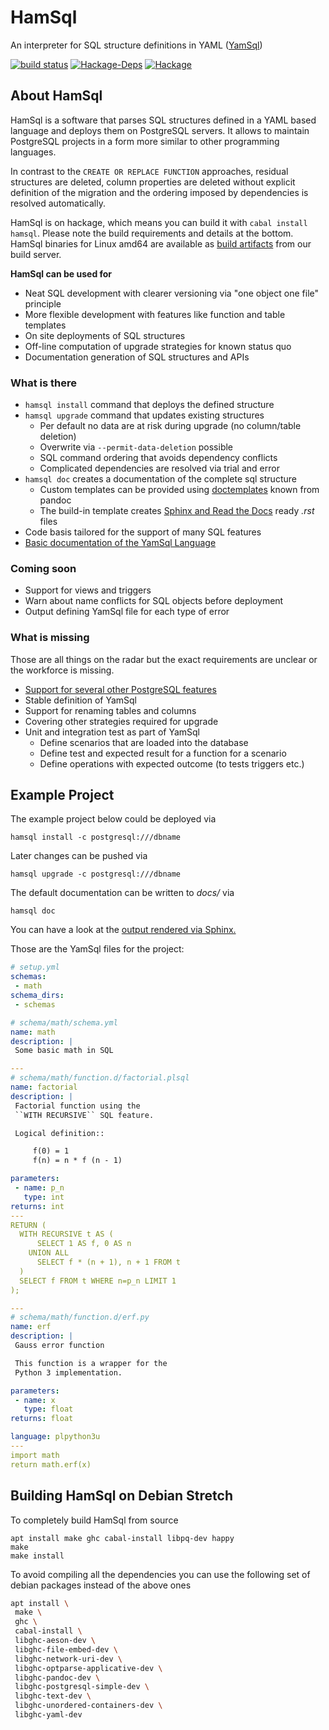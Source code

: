 HamSql
======

An interpreter for SQL structure definitions in YAML ([YamSql](http://yamsql.readthedocs.io/))

[![build status](https://git.hemio.de/hemio/hamsql/badges/master/build.svg)](https://git.hemio.de/hemio/hamsql/commits/master)
[![Hackage-Deps](https://img.shields.io/hackage-deps/v/hamsql.svg?maxAge=2592000)](https://hackage.haskell.org/package/hamsql)
[![Hackage](https://img.shields.io/hackage/v/hamsql.svg?maxAge=2592000)](https://hackage.haskell.org/package/hamsql)

## About HamSql

HamSql is a software that parses SQL structures defined in a YAML based language and deploys them on PostgreSQL servers. It allows to maintain PostgreSQL projects in a form more similar to other programming languages.

In contrast to the `CREATE OR REPLACE FUNCTION` approaches, residual structures are deleted, column properties are deleted without explicit definition of the migration and the ordering imposed by dependencies is resolved automatically.

HamSql is on hackage, which means you can build it with `cabal install hamsql`. Please note the build requirements and details at the bottom. HamSql binaries for Linux amd64 are available as [build artifacts](https://git.hemio.de/hemio/hamsql/pipelines?scope=tags) from our build server.

**HamSql can be used for**

- Neat SQL development with clearer versioning via "one object one file" principle
- More flexible development with features like function and table templates
- On site deployments of SQL structures
- Off-line computation of upgrade strategies for known status quo
- Documentation generation of SQL structures and APIs


### What is there

- `hamsql install` command that deploys the defined structure
- `hamsql upgrade` command that updates existing structures
  - Per default no data are at risk during upgrade (no column/table deletion)
  - Overwrite via `--permit-data-deletion` possible
  - SQL command ordering that avoids dependency conflicts
  - Complicated dependencies are resolved via trial and error
- `hamsql doc` creates a documentation of the complete sql structure
  - Custom templates can be provided using [doctemplates](https://hackage.haskell.org/package/doctemplates) known from pandoc
  - The build-in template creates [Sphinx and Read the Docs](https://docs.readthedocs.io) ready *.rst* files
- Code basis tailored for the support of many SQL features
- [Basic documentation of the YamSql Language](http://yamsql.readthedocs.io)

### Coming soon

- Support for views and triggers
- Warn about name conflicts for SQL objects before deployment
- Output defining YamSql file for each type of error

### What is missing

Those are all things on the radar but the exact requirements are unclear or the workforce is missing.

- [Support for several other PostgreSQL features](https://git.hemio.de/hemio/hamsql/issues?milestone_title=Support+all+SQL+Features)
- Stable definition of YamSql
- Support for renaming tables and columns
- Covering other strategies required for upgrade
- Unit and integration test as part of YamSql
  - Define scenarios that are loaded into the database
  - Define test and expected result for a function for a scenario
  - Define operations with expected outcome (to tests triggers etc.)

## Example Project

The example project below could be deployed via

    hamsql install -c postgresql:///dbname

Later changes can be pushed via

    hamsql upgrade -c postgresql:///dbname

The default documentation can be written to *docs/* via

    hamsql doc

You can have a look at the [output rendered via Sphinx.](http://yamsql-example-project.readthedocs.io)

Those are the YamSql files for the project:

```yaml
# setup.yml
schemas:
 - math
schema_dirs:
 - schemas
```

```yaml
# schema/math/schema.yml
name: math
description: |
 Some basic math in SQL
```

```yaml
---
# schema/math/function.d/factorial.plsql
name: factorial
description: |
 Factorial function using the
 ``WITH RECURSIVE`` SQL feature.

 Logical definition::

     f(0) = 1
     f(n) = n * f (n - 1)

parameters:
 - name: p_n
   type: int
returns: int
---
RETURN (
  WITH RECURSIVE t AS (
      SELECT 1 AS f, 0 AS n
    UNION ALL
      SELECT f * (n + 1), n + 1 FROM t
  )
  SELECT f FROM t WHERE n=p_n LIMIT 1
);
```

```yaml
---
# schema/math/function.d/erf.py
name: erf 
description: |
 Gauss error function

 This function is a wrapper for the
 Python 3 implementation.

parameters:
 - name: x
   type: float
returns: float

language: plpython3u
---
import math
return math.erf(x)

```

## Building HamSql on Debian Stretch

To completely build HamSql from source

    apt install make ghc cabal-install libpq-dev happy
    make
    make install
    
To avoid compiling all the dependencies you can use the following set of debian packages instead of the above ones

```sh
apt install \
 make \
 ghc \
 cabal-install \
 libghc-aeson-dev \
 libghc-file-embed-dev \
 libghc-network-uri-dev \
 libghc-optparse-applicative-dev \
 libghc-pandoc-dev \
 libghc-postgresql-simple-dev \
 libghc-text-dev \
 libghc-unordered-containers-dev \
 libghc-yaml-dev
```


